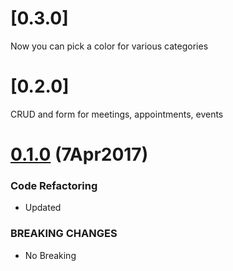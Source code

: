# [0.3.0]
Now you can pick a color for various categories

# [0.2.0]
CRUD and form for meetings, appointments, events

<a name="0.1.0"></a>
# [0.1.0](https://github.com/PFElements/pf-pageindicator/compare/v0.1.3...v0.2.0) (7Apr2017)


### Code Refactoring

* Updated


### BREAKING CHANGES

* No Breaking
